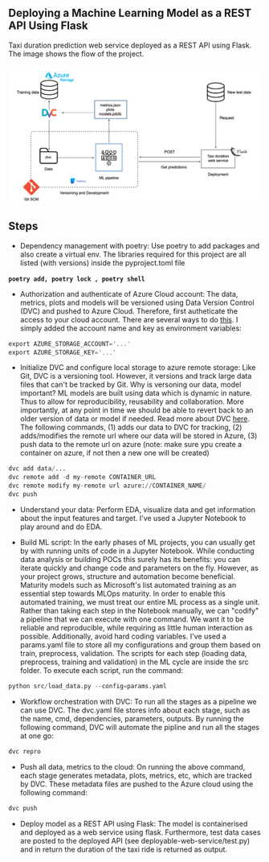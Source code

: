 ## Deploying a Machine Learning Model as a REST API Using Flask

Taxi duration prediction web service deployed as a REST API using Flask. The image shows the flow of the project.

![My Image](project_structure.png)

## Steps

- Dependency management with poetry: Use poetry to add packages and also create a virtual env. The libraries required for this project are all listed (with versions) inside the pyproject.toml file

**`poetry add, poetry lock , poetry shell`**

- Authorization and authenticate of Azure Cloud account: The data, metrics, plots and models will be versioned using Data Version Control (DVC) and pushed to Azure Cloud. Therefore, first autheticate the access to your cloud account. There are several ways to do [this](https://learn.microsoft.com/en-us/azure/storage/common/authorize-data-access). I simply added the account name and key as environment variables:

```python
export AZURE_STORAGE_ACCOUNT='...'
export AZURE_STORAGE_KEY='...'
```

- Initialize DVC and configure local storage to azure remote storage: Like Git, DVC is a versioning tool. However, it versions and track large data files that can't be tracked by Git. Why is versoning our data, model important? ML models are built using data which is dynamic in nature. Thus to allow for reproducibility, reusability and collaboration. More importantly, at any point in time we should be able to revert back to an older version of data or model if needed. Read more about DVC [here](https://dvc.org/doc). The following commands, (1) adds our data to DVC for tracking, (2) adds/modifies the remote url where our data will be stored in Azure, (3) push data to the remote url on azure (note: make sure ypu create a container on azure, if not then a new one will be created)

```python
dvc add data/...
dvc remote add -d my-remote CONTAINER_URL
dvc remote modify my-remote url azure://CONTAINER_NAME/
dvc push
```
- Understand your data: Perform EDA, visualize data and get information about the input features and target. I've used a Jupyter Notebook to play around and do EDA. 

- Build ML script: In the early phases of ML projects, you can usually get by with running units of code in a Jupyter Notebook. While conducting data analysis or building POCs this surely has its benefits: you can iterate quickly and change code and parameters on the fly. However, as your project grows, structure and automation become beneficial. Maturity models such as Microsoft's list automated training as an essential step towards MLOps maturity. In order to enable this automated training, we must treat our entire ML process as a single unit. Rather than taking each step in the Notebook manually, we can "codify" a pipeline that we can execute with one command. We want it to be reliable and reproducible, while requiring as little human interaction as possible. Additionally, avoid hard coding variables. I've used a params.yaml file to store all my configurations and group them based on train, preprocess, validation. The scripts for each step (loading data, preprocess, training and validation) in the ML cycle are inside the src folder. To execute each script, run the command:

```python
python src/load_data.py --config=params.yaml
```

- Workflow orchestration with DVC: To run all the stages as a pipeline we can use DVC. The dvc.yaml file stores info about each stage, such as the name, cmd, dependencies, parameters, outputs. By running the following command, DVC will automate the pipline and run all the stages at one go:

```python
dvc repro
```

- Push all data, metrics to the cloud: On running the above command, each stage generates metadata, plots, metrics, etc, which are tracked by DVC. These metadata files are pushed to the Azure cloud using the following command: 

```python
dvc push
```

- Deploy model as a REST API using Flask: The model is containerised and deployed as a web service using flask. Furthermore, test data cases are posted to the deployed API (see deployable-web-service/test.py) and in return the duration of the taxi ride is returned as output. 